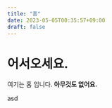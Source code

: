 ```yaml
---
title: "홈"
date: 2023-05-05T00:35:57+09:00
draft: false
---
```

# 어서오세요.

여기는 홈 입니다. **아무것도 없어요.**

<span>asd</span>
